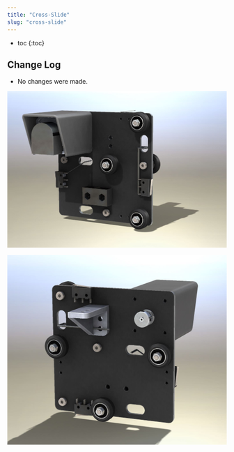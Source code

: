 ```yaml
---
title: "Cross-Slide"
slug: "cross-slide"
---
```


* toc
{:toc}

## Change Log
* No changes were made.

![V5_Cross-Slide_1.jpg](Slide_1.jpg)



![V5_Cross-Slide_Render_2.jpg](Slide_Render_2.jpg)

